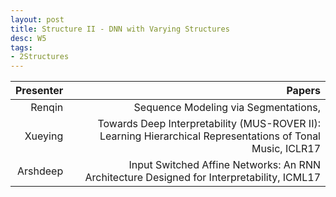 ```yaml
---
layout: post
title: Structure II - DNN with Varying Structures
desc: W5
tags:
- 2Structures
---
```




| Presenter | Papers |
| -----: | ----------: |
| Renqin | Sequence Modeling via Segmentations, |
| Xueying | Towards Deep Interpretability (MUS-ROVER II): Learning Hierarchical Representations of Tonal Music, ICLR17 |
| Arshdeep | Input Switched Affine Networks: An RNN Architecture Designed for Interpretability, ICML17 |
